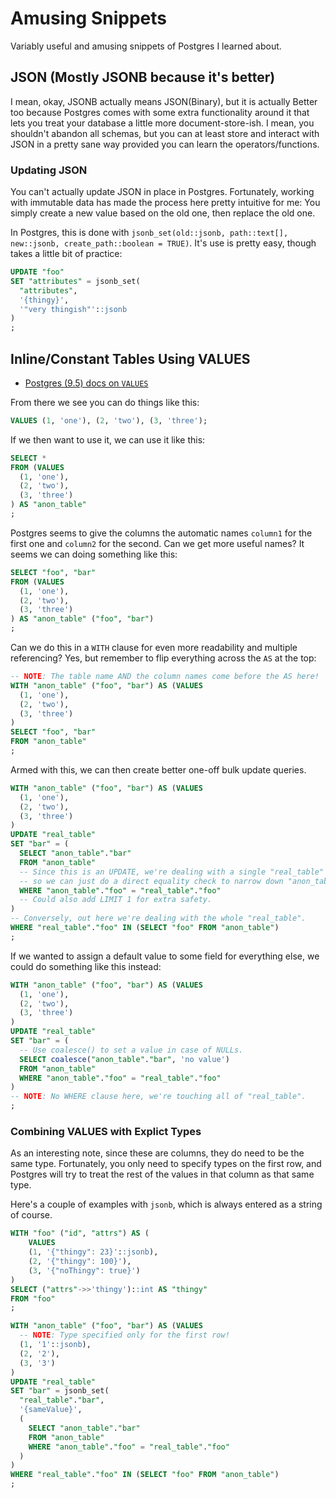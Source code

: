 Amusing Snippets
================

Variably useful and amusing snippets of Postgres I learned about.



## JSON (Mostly JSONB because it's better)

I mean, okay, JSONB actually means JSON(Binary), but it is actually Better too because Postgres comes with some extra functionality around it that lets you treat your database a little more document-store-ish.  I mean, you shouldn't abandon all schemas, but you can at least store and interact with JSON in a pretty sane way provided you can learn the operators/functions.


### Updating JSON

You can't actually update JSON in place in Postgres.  Fortunately, working with immutable data has made the process here pretty intuitive for me: You simply create a new value based on the old one, then replace the old one.

In Postgres, this is done with `jsonb_set(old::jsonb, path::text[], new::jsonb, create_path::boolean = TRUE)`.  It's use is pretty easy, though takes a little bit of practice:

```sql
UPDATE "foo"
SET "attributes" = jsonb_set(
  "attributes",
  '{thingy}',
  '"very thingish"'::jsonb
)
;
```



## Inline/Constant Tables Using VALUES

- [Postgres (9.5) docs on `VALUES`](https://www.postgresql.org/docs/9.5/static/queries-values.html)

From there we see you can do things like this:

```sql
VALUES (1, 'one'), (2, 'two'), (3, 'three');
```

If we then want to use it, we can use it like this:

```sql
SELECT *
FROM (VALUES
  (1, 'one'),
  (2, 'two'),
  (3, 'three')
) AS "anon_table"
;
```

Postgres seems to give the columns the automatic names `column1` for the first one and `column2` for the second.  Can we get more useful names?  It seems we can doing something like this:

```sql
SELECT "foo", "bar"
FROM (VALUES
  (1, 'one'),
  (2, 'two'),
  (3, 'three')
) AS "anon_table" ("foo", "bar")
;
```

Can we do this in a `WITH` clause for even more readability and multiple referencing?  Yes, but remember to flip everything across the `AS` at the top:

```sql
-- NOTE: The table name AND the column names come before the AS here!
WITH "anon_table" ("foo", "bar") AS (VALUES
  (1, 'one'),
  (2, 'two'),
  (3, 'three')
)
SELECT "foo", "bar"
FROM "anon_table"
;
```

Armed with this, we can then create better one-off bulk update queries.

```sql
WITH "anon_table" ("foo", "bar") AS (VALUES
  (1, 'one'),
  (2, 'two'),
  (3, 'three')
)
UPDATE "real_table"
SET "bar" = (
  SELECT "anon_table"."bar"
  FROM "anon_table"
  -- Since this is an UPDATE, we're dealing with a single "real_table" row at a time,
  -- so we can just do a direct equality check to narrow down "anon_table"
  WHERE "anon_table"."foo" = "real_table"."foo"
  -- Could also add LIMIT 1 for extra safety.
)
-- Conversely, out here we're dealing with the whole "real_table".
WHERE "real_table"."foo" IN (SELECT "foo" FROM "anon_table")
;
```

If we wanted to assign a default value to some field for everything else, we could do something like this instead:

```sql
WITH "anon_table" ("foo", "bar") AS (VALUES
  (1, 'one'),
  (2, 'two'),
  (3, 'three')
)
UPDATE "real_table"
SET "bar" = (
  -- Use coalesce() to set a value in case of NULLs.
  SELECT coalesce("anon_table"."bar", 'no value')
  FROM "anon_table"
  WHERE "anon_table"."foo" = "real_table"."foo"
)
-- NOTE: No WHERE clause here, we're touching all of "real_table".
;
```


### Combining VALUES with Explict Types

As an interesting note, since these are columns, they do need to be the same type.  Fortunately, you only need to specify types on the first row, and Postgres will try to treat the rest of the values in that column as that same type.

Here's a couple of examples with `jsonb`, which is always entered as a string of course.

```sql
WITH "foo" ("id", "attrs") AS (
	VALUES
	(1, '{"thingy": 23}'::jsonb),
	(2, '{"thingy": 100}'),
	(3, '{"noThingy": true}')
)
SELECT ("attrs"->>'thingy')::int AS "thingy"
FROM "foo"
;

WITH "anon_table" ("foo", "bar") AS (VALUES
  -- NOTE: Type specified only for the first row!
  (1, '1'::jsonb),
  (2, '2'),
  (3, '3')
)
UPDATE "real_table"
SET "bar" = jsonb_set(
  "real_table"."bar",
  '{sameValue}',
  (
    SELECT "anon_table"."bar"
    FROM "anon_table"
    WHERE "anon_table"."foo" = "real_table"."foo"
  )
)
WHERE "real_table"."foo" IN (SELECT "foo" FROM "anon_table")
;
```
